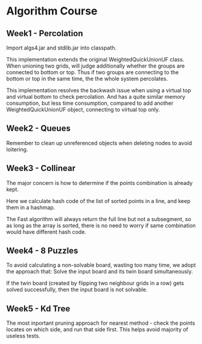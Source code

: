 Algorithm Course
===========

Week1 - Percolation
-----------------------------------  
Import algs4.jar and stdlib.jar into classpath.

This implementation extends the original WeightedQuickUnionUF class. 
When unioning two grids, will judge additionally whether the groups are connected to bottom or top.
Thus if two groups are connecting to the bottom or top in the same time, the the whole system percolates.

This implementation resolves the backwash issue when using a virtual top and virtual bottom to check percolation.
And has a quite similar memory consumption, but less time consumption, compared to add another WeightedQuickUnionUF object, connecting to virtual top only.

Week2 - Queues
-----------------------------------  
Remember to clean up unreferenced objects when deleting nodes to avoid loitering.

Week3 - Collinear
-----------------------------------  
The major concern is how to determine if the points combination is already kept.

Here we calculate hash code of the list of sorted points in a line, and keep them in a hashmap.

The Fast algorithm will always return the full line but not a subsegment, so as long as the array is sorted, there is no need to worry if same combination would have different hash code.

Week4 - 8 Puzzles
-----------------------------------  
To avoid calculating a non-solvable board, wasting too many time, we adopt the approach that:
Solve the input board and its twin board simultaneously. 

If the twin board (created by flipping two neighbour grids in a row) gets solved successfully, then the input board is not solvable.

Week5 - Kd Tree
----------------------------------- 
The most inportant pruning approach for nearest method - check the points locates on which side, and run that side first.
This helps avoid majority of useless tests.

